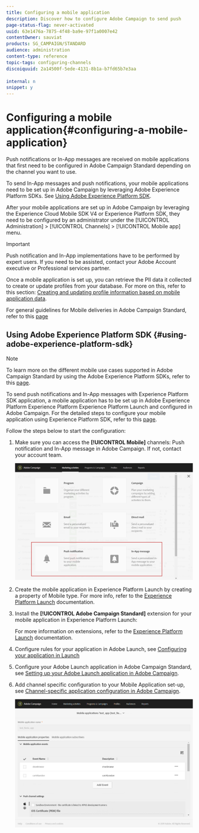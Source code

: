 ```yaml
---
title: Configuring a mobile application
description: Discover how to configure Adobe Campaign to send push         notifications or In-App messages using SDK V4 or Experience Platform SDK.
page-status-flag: never-activated
uuid: 63e1476a-7875-4f48-ba9e-97f1a0007e42
contentOwner: sauviat
products: SG_CAMPAIGN/STANDARD
audience: administration
content-type: reference
topic-tags: configuring-channels
discoiquuid: 2a14500f-5ede-4131-8b1a-b7fd65b7e3aa

internal: n
snippet: y
---
```


# Configuring a mobile application{#configuring-a-mobile-application}

Push notifications or In-App messages are received on mobile applications that first need to be configured in Adobe Campaign Standard depending on the channel you want to use.

To send In-App messages and push notifications, your mobile applications need to be set up in Adobe Campaign by leveraging Adobe Experience Platform SDKs. See [Using Adobe Experience Platform SDK](#using-adobe-experience-platform-sdk).

After your mobile applications are set up in Adobe Campaign by leveraging the Experience Cloud Mobile SDK V4 or Experience Platform SDK, they need to be configured by an administrator under the [!UICONTROL Administration] > [!UICONTROL Channels] > [!UICONTROL Mobile app] menu.

>[!IMPORTANT]
>
>Push notification and In-App implementations have to be performed by expert users. If you need to be assisted, contact your Adobe Account executive or Professional services partner.

Once a mobile application is set up, you can retrieve the PII data it collected to create or update profiles from your database. For more on this, refer to this section: [Creating and updating profile information based on mobile application data](../../channels/using/updating-profile-with-mobile-app-data.md).

For general guidelines for Mobile deliveries in Adobe Campaign Standard, refer to this [page](https://helpx.adobe.com/campaign/kb/acs-mobile.html)

## Using Adobe Experience Platform SDK {#using-adobe-experience-platform-sdk}

>[!Note]
>
>To learn more on the different mobile use cases supported in Adobe Campaign Standard by using the Adobe Experience Platform SDKs, refer to this [page](https://helpx.adobe.com/campaign/kb/configure-launch-rules-acs-use-cases.html).

To send push notifications and In-App messages with Experience Platform SDK application, a mobile application has to be set up in Adobe Experience Platform Experience Platform Experience Platform Launch and configured in Adobe Campaign. For the detailed steps to configure your mobile application using Experience Platform SDK, refer to this [page](https://helpx.adobe.com/campaign/kb/configuring-app-sdkv4.html).

Follow the steps below to start the configuration:

1. Make sure you can access the **[!UICONTROL Mobile]** channels: Push notification and In-App message in Adobe Campaign. If not, contact your account team.

   ![](assets/launch_1.png)

1. Create the mobile application in Experience Platform Launch by creating a property of Mobile type. For more info, refer to the [Experience Platform Launch](https://aep-sdks.gitbook.io/docs/getting-started/create-a-mobile-property#create-a-new-mobile-property) documentation.
1. Install the **[!UICONTROL Adobe Campaign Standard]** extension for your mobile application in Experience Platform Launch:

   For more information on extensions, refer to the [Experience Platform Launch](https://aep-sdks.gitbook.io/docs/using-mobile-extensions/adobe-campaign-standard) documentation.

1. Configure rules for your application in Adobe Launch, see [Configuring your application in Launch](https://helpx.adobe.com/campaign/kb/config-app-in-launch.html#Step1Createdataelements)
1. Configure your Adobe Launch application in Adobe Campaign Standard, see [Setting up your Adobe Launch application in Adobe Campaign](https://helpx.adobe.com/campaign/kb/configuring-app-sdk.html#SettingupyourAdobeLaunchapplicationinAdobeCampaign).
1. Add channel specific configuration to your Mobile Application set-up, see [Channel-specific application configuration in Adobe Campaign](https://helpx.adobe.com/campaign/kb/configuring-app-sdk.html#ChannelspecificapplicationconfigurationinAdobeCampaign).

   ![](assets/launch_2.png)

